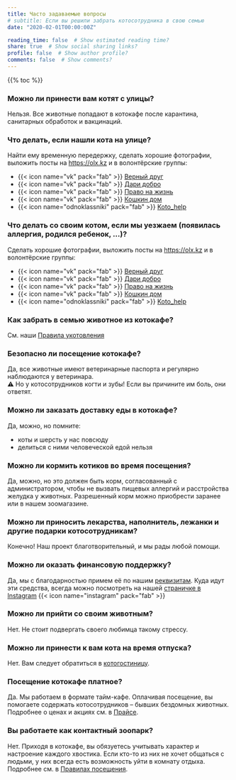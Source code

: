 ```yaml
---
title: Часто задаваемые вопросы
# subtitle: Если вы решили забрать котосотрудника в свою семью
date: "2020-02-01T00:00:00Z"

reading_time: false  # Show estimated reading time?
share: true  # Show social sharing links?
profile: false  # Show author profile?
comments: false  # Show comments?
---
```


{{% toc %}}

### Можно ли принести вам котят с улицы?

Нельзя. Все животные попадают в котокафе после карантина, санитарных обработок и вакцинаций.

### Что делать, если нашли кота на улице?

Найти ему временную передержку, сделать хорошие фотографии, выложить посты на https://olx.kz и в волонтёрские группы:

- {{< icon name="vk" pack="fab" >}} [Верный друг](https://vk.com/pomozhem_im)
- {{< icon name="vk" pack="fab" >}} [Дари добро](https://vk.com/daridobro_karaganda)
- {{< icon name="vk" pack="fab" >}} [Право на жизнь](https://vk.com/public152727854)
- {{< icon name="vk" pack="fab" >}} [Кошкин дом](https://vk.com/priyt_koshkin_dom_krg)
- {{< icon name="odnoklassniki" pack="fab" >}} [Koto_help](https://ok.ru/profile/579481942281)

### Что делать со своим котом, если мы уезжаем (появилась аллергия, родился ребенок, …)?

Сделать хорошие фотографии, выложить посты на https://olx.kz и в волонтёрские группы:

- {{< icon name="vk" pack="fab" >}} [Верный друг](https://vk.com/pomozhem_im)
- {{< icon name="vk" pack="fab" >}} [Дари добро](https://vk.com/daridobro_karaganda)
- {{< icon name="vk" pack="fab" >}} [Право на жизнь](https://vk.com/public152727854)
- {{< icon name="vk" pack="fab" >}} [Кошкин дом](https://vk.com/priyt_koshkin_dom_krg)
- {{< icon name="odnoklassniki" pack="fab" >}} [Koto_help](https://ok.ru/profile/579481942281)

### Как забрать в семью животное из котокафе?

См. наши [Правила укотовления](/cat-terms/)

### Безопасно ли посещение котокафе?

Да, все животные имеют ветеринарные паспорта и регулярно наблюдаются у ветеринара.  
:warning: Но у котосотрудников когти и зубы! Если вы причините им боль, они ответят.

### Можно ли заказать доставку еды в котокафе?

Да, можно, но помните:

* коты и шерсть у нас повсюду
* делиться с ними человеческой едой нельзя

### Можно ли кормить котиков во время посещения?

Да, можно, но это должен быть корм, согласованный с администратором, чтобы не вызвать пищевых аллергий и расстройства желудка у животных. Разрешенный корм можно приобрести заранее или в нашем зоомагазине.

### Можно ли приносить лекарства, наполнитель, лежанки и другие подарки котосотрудникам?

Конечно! Наш проект благотворительный, и мы рады любой помощи.

### Можно ли оказать финансовую поддержку?

Да, мы с благодарностью примем её по нашим [реквизитам](/references/). Куда идут эти средства, всегда можно посмотреть на нашей [страничке в Instagram](https://www.instagram.com/kotokafe_karaganda/) {{< icon name="instagram" pack="fab" >}}

### Можно ли прийти со своим животным?

Нет. Не стоит подвергать своего любимца такому стрессу.

### Можно ли принести к вам кота на время отпуска?

Нет. Вам следует обратиться в [котогостиницу](https://bookingcat.ru/cities/gostinitsa-dlya-koshek-karaganda/).

### Посещение котокафе платное?

Да. Мы работаем в формате тайм-кафе. Оплачивая посещение, вы помогаете содержать котосотрудников – бывших бездомных животных. Подробнее о ценах и акциях см. в [Прайсе](/price/).

### Вы работаете как контактный зоопарк?

Нет. Приходя в котокафе, вы обязуетесь учитывать характер и настроение каждого хвостика. Если кто-то из них не хочет общаться с людьми, у них всегда есть возможность уйти в комнату отдыха. Подробнее см. в [Правилах посещения](/terms/).
